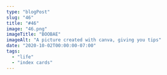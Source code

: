 ```yaml
---
type: "blogPost"
slug: "46"
title: "#46"
image: "46.png"
imageTitle: "BOOBAE"
imageAlt: "A picture created with canva, giving you tips"
date: "2020-10-02T00:00:00-07:00"
tags:
  - "life"
  - "index cards"
---
```


